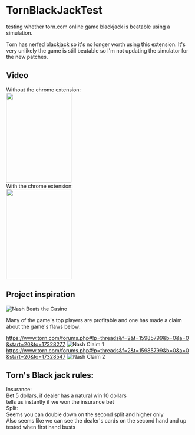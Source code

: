 # TornBlackJackTest
testing whether torn.com online game blackjack is beatable using a simulation.

Torn has nerfed blackjack so it's no longer worth using this extension. It's very unlikely the game is still beatable so I'm not updating the simulator for the new patches. 

## Video
Without the chrome extension:<br>
<img src="https://imgur.com/5IGnXnq.gif" width = "177" height = "244">
<br>
With the chrome extension:<br>
<img src="https://imgur.com/9t1kbXZ.gif" width = "177" height = "244">

## Project inspiration

![Nash Beats the Casino](https://github.com/WizardRubic/TornBlackJackTest/blob/testmake/res/nashWins.png "Nash Beats the Casino")

Many of the game's top players are profitable and one has made a claim about the game's flaws below: 

https://www.torn.com/forums.php#!p=threads&f=2&t=15985799&b=0&a=0&start=20&to=17328277
![Nash Claim 1](https://github.com/WizardRubic/TornBlackJackTest/blob/testmake/res/nashPost1.png "Nash Claim 1")
https://www.torn.com/forums.php#!p=threads&f=2&t=15985799&b=0&a=0&start=20&to=17328547
![Nash Claim 2](https://github.com/WizardRubic/TornBlackJackTest/blob/testmake/res/nashPost2.png "Nash Claim 2")


## Torn's Black jack rules:

Insurance:  
    Bet 5 dollars, if dealer has a natural win 10 dollars  
    tells us instantly if we won the insurance bet  
Split:  
    Seems you can double down on the second split and higher only  
    Also seems like we can see the dealer's cards on the second hand and up  
        tested when first hand busts  


